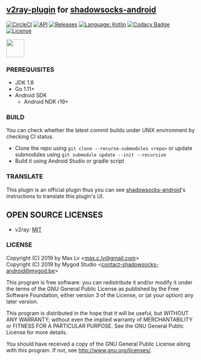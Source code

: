 ## [v2ray-plugin](https://github.com/shadowsocks/v2ray-plugin) for [shadowsocks-android](https://github.com/shadowsocks/shadowsocks-android)

[![CircleCI](https://circleci.com/gh/xianren78/v2ray-plugin-android.svg?style=svg)](https://circleci.com/gh/shadowsocks/v2ray-plugin-android)
[![API](https://img.shields.io/badge/API-21%2B-brightgreen.svg?style=flat)](https://android-arsenal.com/api?level=21)
[![Releases](https://img.shields.io/github/downloads/shadowsocks/v2ray-plugin-android/total.svg)](https://github.com/shadowsocks/v2ray-plugin-android/releases)
[![Language: Kotlin](https://img.shields.io/github/languages/top/shadowsocks/v2ray-plugin-android.svg)](https://github.com/shadowsocks/v2ray-plugin-android/search?l=kotlin)
[![Codacy Badge](https://api.codacy.com/project/badge/Grade/46b34df6fe624ef9a46507126f407880)](https://www.codacy.com/app/shadowsocks/v2ray-plugin-android?utm_source=github.com&amp;utm_medium=referral&amp;utm_content=shadowsocks/v2ray-plugin-android&amp;utm_campaign=Badge_Grade)
[![License](https://img.shields.io/github/license/shadowsocks/v2ray-plugin-android.svg)](https://github.com/shadowsocks/v2ray-plugin-android/blob/master/LICENSE)

<a href="https://play.google.com/store/apps/details?id=com.github.shadowsocks.plugin.v2ray"><img src="https://play.google.com/intl/en_us/badges/images/generic/en-play-badge.png" height="48"></a>

### PREREQUISITES

* JDK 1.8
* Go 1.11+
* Android SDK
  - Android NDK r19+

### BUILD

You can check whether the latest commit builds under UNIX environment by checking CI status.

* Clone the repo using `git clone --recurse-submodules <repo>` or update submodules using `git submodule update --init --recursive`
* Build it using Android Studio or gradle script

### TRANSLATE

This plugin is an official plugin thus you can see [shadowsocks-android](https://github.com/shadowsocks/shadowsocks-android/blob/master/README.md#translate)'s instructions to translate this plugin's UI.

## OPEN SOURCE LICENSES

<ul>
    <li>v2ray: <a href="https://raw.githubusercontent.com/v2ray/v2ray-core/master/LICENSE">MIT</a></li>
</ul>

### LICENSE

Copyright (C) 2019 by Max Lv <<max.c.lv@gmail.com>>  
Copyright (C) 2019 by Mygod Studio <<contact-shadowsocks-android@mygod.be>>

This program is free software: you can redistribute it and/or modify
it under the terms of the GNU General Public License as published by
the Free Software Foundation, either version 3 of the License, or
(at your option) any later version.

This program is distributed in the hope that it will be useful,
but WITHOUT ANY WARRANTY; without even the implied warranty of
MERCHANTABILITY or FITNESS FOR A PARTICULAR PURPOSE.  See the
GNU General Public License for more details.

You should have received a copy of the GNU General Public License
along with this program. If not, see <http://www.gnu.org/licenses/>.
